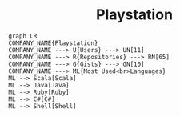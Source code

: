 <h1 align="center">Playstation</h1>

```mermaid
graph LR
COMPANY_NAME{Playstation}
COMPANY_NAME ---> U{Users} ---> UN[11]
COMPANY_NAME ---> R{Repositories} ---> RN[65]
COMPANY_NAME ---> G{Gists} ---> GN[10]
COMPANY_NAME ---> ML{Most Used<br>Languages}
ML --> Scala[Scala]
ML --> Java[Java]
ML --> Ruby[Ruby]
ML --> C#[C#]
ML --> Shell[Shell]
```
